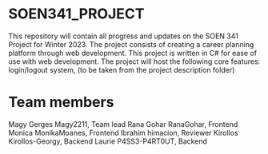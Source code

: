 # SOEN341_PROJECT

This repository will contain all progress and updates on the SOEN 341 Project for Winter 2023. The project consists of creating a career planning platform through 
web development. This project is written in C# for ease of use with web development. The project will host the following core features: login/logout system, (to be taken from the project description folder) 

# Team members
Magy Gerges  Magy2211, Team lead 
Rana Gohar   RanaGohar, Frontend 
Monica       MonikaMoanes, Frontend 
Ibrahim      himacion, Reviewer
Kirollos     Kirollos-Georgy, Backend
Laurie       P4SS3-P4RT0UT, Backend 





